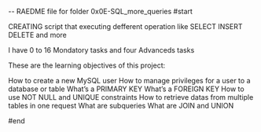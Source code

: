 -- RAEDME file for folder 0x0E-SQL_more_queries
#start

CREATING script that executing defferent operation like
SELECT
INSERT
DELETE
and more

I have 0 to 16 Mondatory tasks
and four Advanceds tasks

These are the learning objectives of this project:

How to create a new MySQL user
How to manage privileges for a user to a database or table
What’s a PRIMARY KEY
What’s a FOREIGN KEY
How to use NOT NULL and UNIQUE constraints
How to retrieve datas from multiple tables in one request
What are subqueries
What are JOIN and UNION

#end 
